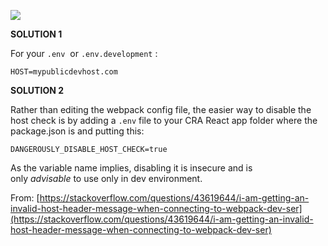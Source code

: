 
![](https://i.imgur.com/9Juct6R.png)

**SOLUTION 1**

For your `.env`  or `.env.development` :
```
HOST=mypublicdevhost.com
```

**SOLUTION 2**

Rather than editing the webpack config file, the easier way to disable the host check is by adding a `.env` file to your CRA React app folder where the package.json is and putting this:
```
DANGEROUSLY_DISABLE_HOST_CHECK=true
```

As the variable name implies, disabling it is insecure and is only _advisable_ to use only in dev environment.

From:
[https://stackoverflow.com/questions/43619644/i-am-getting-an-invalid-host-header-message-when-connecting-to-webpack-dev-ser](https://stackoverflow.com/questions/43619644/i-am-getting-an-invalid-host-header-message-when-connecting-to-webpack-dev-ser)